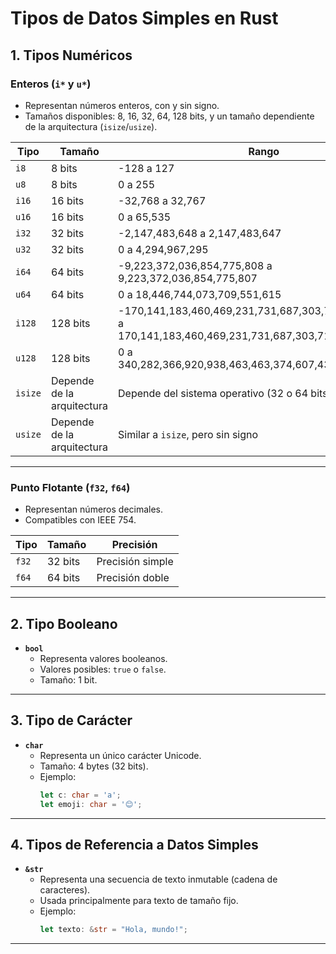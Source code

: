 # Tipos de Datos Simples en Rust

## **1. Tipos Numéricos**

### **Enteros (`i*` y `u*`)**

- Representan números enteros, con y sin signo.
- Tamaños disponibles: 8, 16, 32, 64, 128 bits, y un tamaño dependiente de la arquitectura (`isize`/`usize`).

| Tipo    | Tamaño                     | Rango                                                                                                      |
| ------- | -------------------------- | ---------------------------------------------------------------------------------------------------------- |
| `i8`    | 8 bits                     | -128 a 127                                                                                                 |
| `u8`    | 8 bits                     | 0 a 255                                                                                                    |
| `i16`   | 16 bits                    | -32,768 a 32,767                                                                                           |
| `u16`   | 16 bits                    | 0 a 65,535                                                                                                 |
| `i32`   | 32 bits                    | -2,147,483,648 a 2,147,483,647                                                                             |
| `u32`   | 32 bits                    | 0 a 4,294,967,295                                                                                          |
| `i64`   | 64 bits                    | -9,223,372,036,854,775,808 a 9,223,372,036,854,775,807                                                     |
| `u64`   | 64 bits                    | 0 a 18,446,744,073,709,551,615                                                                             |
| `i128`  | 128 bits                   | -170,141,183,460,469,231,731,687,303,715,884,105,728 a 170,141,183,460,469,231,731,687,303,715,884,105,727 |
| `u128`  | 128 bits                   | 0 a 340,282,366,920,938,463,463,374,607,431,768,211,455                                                    |
| `isize` | Depende de la arquitectura | Depende del sistema operativo (32 o 64 bits)                                                               |
| `usize` | Depende de la arquitectura | Similar a `isize`, pero sin signo                                                                          |

---

### **Punto Flotante (`f32`, `f64`)**

- Representan números decimales.
- Compatibles con IEEE 754.

| Tipo  | Tamaño  | Precisión        |
| ----- | ------- | ---------------- |
| `f32` | 32 bits | Precisión simple |
| `f64` | 64 bits | Precisión doble  |

---

## **2. Tipo Booleano**

- **`bool`**
  - Representa valores booleanos.
  - Valores posibles: `true` o `false`.
  - Tamaño: 1 bit.

---

## **3. Tipo de Carácter**

- **`char`**
  - Representa un único carácter Unicode.
  - Tamaño: 4 bytes (32 bits).
  - Ejemplo:
    ```rust
    let c: char = 'a';
    let emoji: char = '😊';
    ```

---

## **4. Tipos de Referencia a Datos Simples**

- **`&str`**
  - Representa una secuencia de texto inmutable (cadena de caracteres).
  - Usada principalmente para texto de tamaño fijo.
  - Ejemplo:
    ```rust
    let texto: &str = "Hola, mundo!";
    ```

---
